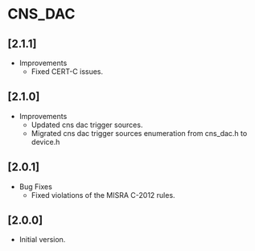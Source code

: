 # CNS_DAC

## [2.1.1]

- Improvements
  - Fixed CERT-C issues.

## [2.1.0]

- Improvements
  - Updated cns dac trigger sources.
  - Migrated cns dac trigger sources enumeration from cns_dac.h to device.h

## [2.0.1]

- Bug Fixes
  - Fixed violations of the MISRA C-2012 rules.

## [2.0.0]

- Initial version.
